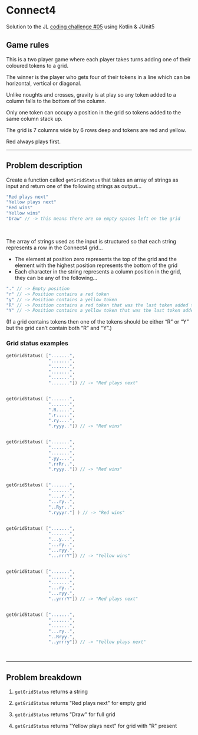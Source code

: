 Connect4
========

Solution to the JL [coding challenge #05](https://coding-challenges.jl-engineering.net/challenges/challenge-5/) using Kotlin & JUnit5
<br/>


## Game rules

This is a two player game where each player takes turns adding one of their coloured tokens to a grid.

The winner is the player who gets four of their tokens in a line which can be horizontal, vertical or diagonal.

Unlike noughts and crosses, gravity is at play so any token added to a column falls to the bottom of the column.

Only one token can occupy a position in the grid so tokens added to the same column stack up.

The grid is 7 columns wide by 6 rows deep and tokens are red and yellow.

Red always plays first.

------

## Problem description

Create a function called `getGridStatus` that takes an array of strings as input and return one of the following strings as output...

```kotlin
"Red plays next"
"Yellow plays next"
"Red wins"
"Yellow wins"
"Draw" // -> this means there are no empty spaces left on the grid 
```
<br/>

The array of strings used as the input is structured so that each string represents a row in the Connect4 grid...
- The element at position zero represents the top of the grid and the element with the highest position represents the bottom of the grid
- Each character in the string represents a column position in the grid, they can be any of the following...

```kotlin
"." // -> Empty position
"r" // -> Position contains a red token
"y" // -> Position contains a yellow token
"R" // -> Position contains a red token that was the last token added to the grid
"Y" // -> Position contains a yellow token that was the last token added to the grid
```

(If a grid contains tokens then one of the tokens should be either “R” or “Y” but the grid can’t contain both “R” and “Y”.)


### Grid status examples

```kotlin
getGridStatus( [".......",
                ".......",
                ".......",
                ".......",
                ".......",
                "......."]) // -> "Red plays next"


getGridStatus( [".......",
                ".......",
                ".R.....",
                ".r.....",
                ".ry....",
                ".ryyy.."]) // -> "Red wins"


getGridStatus( [".......",
                ".......",
                ".......",
                ".yy....",
                ".rrRr..",
                ".ryyy.."]) // -> "Red wins"


getGridStatus( [".......",
                ".......",
                "....r..",
                "...ry..",
                "..Ryr..",
                ".ryyyr."] ) // -> "Red wins"


getGridStatus( [".......",
                ".......",
                "...y...",
                "...ry..",
                "...ryy.",
                "...rrrY"]) // -> "Yellow wins"


getGridStatus( [".......",
                ".......",
                ".......",
                "...ry..",
                "...ryy.",
                "..yrrrY"]) // -> "Red plays next"


getGridStatus( [".......",
                ".......",
                ".......",
                "...ry..",
                "..Rryy.",
                "..yrrry"]) // -> "Yellow plays next"
```
<br/>

------

## Problem breakdown

1. `getGridStatus` returns a string

2. `getGridStatus` returns "Red plays next" for empty grid

3. `getGridStatus` returns "Draw" for full grid

4. `getGridStatus` returns "Yellow plays next" for grid with "R" present
